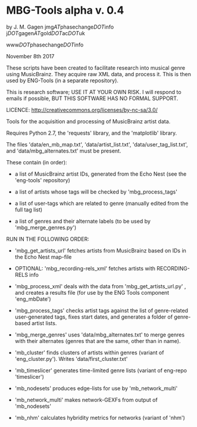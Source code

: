 # MBG-Tools alpha v. 0.4

by J. M. Gagen
jmg*AT*phasechange*DOT*info
j*DOT*gagen*AT*gold*DOT*ac*DOT*uk

www*DOT*phasechange*DOT*info

November 8th 2017

These scripts have been created to facilitate research into musical genre using MusicBrainz. 
They acquire raw XML data, and process it.
This is then used by ENG-Tools (in a separate repository).   

This is research software; USE IT AT YOUR OWN RISK. 
I will respond to emails if possible, BUT THIS SOFTWARE HAS NO FORMAL SUPPORT.

LICENCE: 
http://creativecommons.org/licenses/by-nc-sa/3.0/

Tools for the acquisition and processing of MusicBrainz artist data. 

Requires Python 2.7, the 'requests' library, and the 'matplotlib' library. 

The files 'data/en_mb_map.txt', 'data/artist_list.txt', 'data/user_tag_list.txt', and 'data/mbg_alternates.txt' must be present. 

These contain (in order): 

- a list of MusicBrainz artist IDs, generated from the Echo Nest (see the 'eng-tools' repository) 

- a list of artists whose tags will be checked by 'mbg_process_tags' 

- a list of user-tags which are related to genre (manually edited from the full tag list)

- a list of genres and their alternate labels (to be used by 'mbg_merge_genres.py') 


RUN IN THE FOLLOWING ORDER:

- 'mbg_get_artists_url' fetches artists from MusicBrainz based on IDs in the Echo Nest map-file

- OPTIONAL: 'mbg_recording-rels_xml' fetches artists with RECORDING-RELS info

- 'mbg_process_xml' deals with the data from 'mbg_get_artists_url.py' , and creates a results file (for use by the ENG Tools component 'eng_mbDate')

- 'mbg_process_tags' checks artist tags against the list of genre-related user-generated tags, fixes start dates, and generates a folder of genre-based artist lists.  

- 'mbg_merge_genres' uses 'data/mbg_alternates.txt' to merge genres with their alternates (genres that are the same, other than in name). 

- 'mb_cluster' finds clusters of artists within genres (variant of 'eng_cluster.py'). Writes 'data/first_cluster.txt'

- 'mb_timeslicer' generates time-limited genre lists (variant of eng-repo 'timeslicer')

- 'mb_nodesets' produces edge-lists for use by 'mb_network_multi'

- 'mb_network_multi' makes network-GEXFs from output of 'mb_nodesets'

- 'mb_nhm' calculates hybridity metrics for networks (variant of 'nhm')